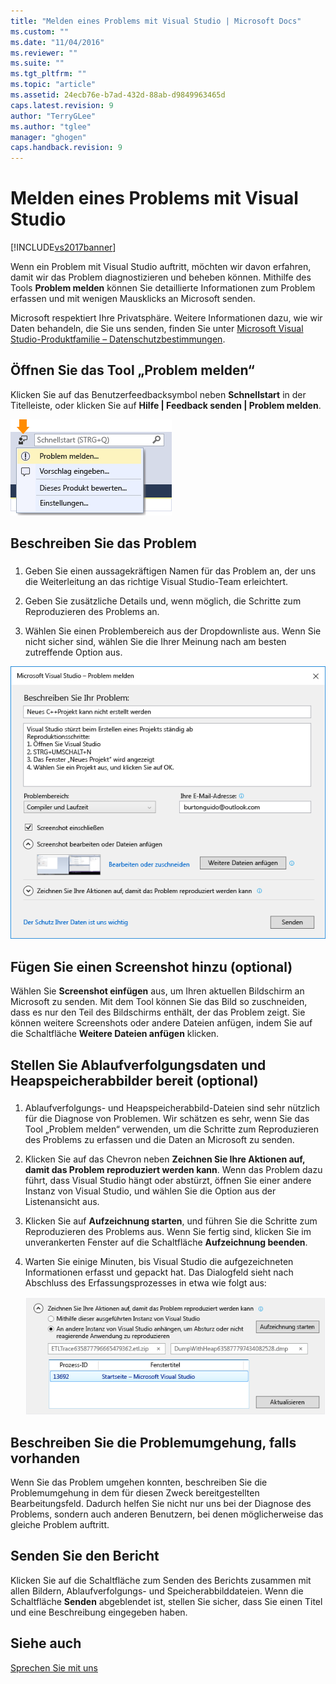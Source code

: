 ```yaml
---
title: "Melden eines Problems mit Visual Studio | Microsoft Docs"
ms.custom: ""
ms.date: "11/04/2016"
ms.reviewer: ""
ms.suite: ""
ms.tgt_pltfrm: ""
ms.topic: "article"
ms.assetid: 24ecb76e-b7ad-432d-88ab-d9849963465d
caps.latest.revision: 9
author: "TerryGLee"
ms.author: "tglee"
manager: "ghogen"
caps.handback.revision: 9
---
```

# Melden eines Problems mit Visual Studio
[!INCLUDE[vs2017banner](../code-quality/includes/vs2017banner.md)]

Wenn ein Problem mit Visual Studio auftritt, möchten wir davon erfahren, damit wir das Problem diagnostizieren und beheben können.  Mithilfe des Tools **Problem melden** können Sie detaillierte Informationen zum Problem erfassen und mit wenigen Mausklicks an Microsoft senden.  
  
 Microsoft respektiert Ihre Privatsphäre. Weitere Informationen dazu, wie wir Daten behandeln, die Sie uns senden, finden Sie unter [Microsoft Visual Studio\-Produktfamilie – Datenschutzbestimmungen](https://www.visualstudio.com/en-us/dn948229).  
  
## Öffnen Sie das Tool „Problem melden“  
 Klicken Sie auf das Benutzerfeedbacksymbol neben **Schnellstart** in der Titelleiste, oder klicken Sie auf **Hilfe &#124; Feedback senden &#124; Problem melden**.  
  
 ![Menüelement „Problem melden“](../ide/media/report-a-problem-menu-item.png "Report a Problem Menu Item")  
  
## Beschreiben Sie das Problem  
  
###  <a name="describe_the_problem"></a>  
  
1.  Geben Sie einen aussagekräftigen Namen für das Problem an, der uns die Weiterleitung an das richtige Visual Studio\-Team erleichtert.  
  
2.  Geben Sie zusätzliche Details und, wenn möglich, die Schritte zum Reproduzieren des Problems an.  
  
3.  Wählen Sie einen Problembereich aus der Dropdownliste aus. Wenn Sie nicht sicher sind, wählen Sie die Ihrer Meinung nach am besten zutreffende Option aus.  
  
 ![Dialogfeld „Problem melden“](../ide/media/report-a-problem-dialog.png "Report A Problem Dialog")  
  
## Fügen Sie einen Screenshot hinzu \(optional\)  
 Wählen Sie **Screenshot einfügen** aus, um Ihren aktuellen Bildschirm an Microsoft zu senden. Mit dem Tool können Sie das Bild so zuschneiden, dass es nur den Teil des Bildschirms enthält, der das Problem zeigt. Sie können weitere Screenshots oder andere Dateien anfügen, indem Sie auf die Schaltfläche **Weitere Dateien anfügen** klicken.  
  
## Stellen Sie Ablaufverfolgungsdaten und Heapspeicherabbilder bereit \(optional\)  
  
###  <a name="provide_a_trace_and_heap_dump"></a>  
  
1.  Ablaufverfolgungs\- und Heapspeicherabbild\-Dateien sind sehr nützlich für die Diagnose von Problemen.   Wir schätzen es sehr, wenn Sie das Tool „Problem melden“ verwenden, um die Schritte zum Reproduzieren des Problems zu erfassen und die Daten an Microsoft zu senden.  
  
2.  Klicken Sie auf das Chevron neben **Zeichnen Sie Ihre Aktionen auf, damit das Problem reproduziert werden kann**. Wenn das Problem dazu führt, dass Visual Studio hängt oder abstürzt, öffnen Sie einer andere Instanz von Visual Studio, und wählen Sie die Option aus der Listenansicht aus.  
  
3.  Klicken Sie auf **Aufzeichnung starten**, und führen Sie die Schritte zum Reproduzieren des Problems aus. Wenn Sie fertig sind, klicken Sie im unverankerten Fenster auf die Schaltfläche **Aufzeichnung beenden**.  
  
4.  Warten Sie einige Minuten, bis Visual Studio die aufgezeichneten Informationen erfasst und gepackt hat. Das Dialogfeld sieht nach Abschluss des Erfassungsprozesses in etwa wie folgt aus:  
  
     ![Aufzeichnen einer Ablaufverfolgungsdatei](../ide/media/record-a-trace-file.png "Record a Trace File")  
  
## Beschreiben Sie die Problemumgehung, falls vorhanden  
 Wenn Sie das Problem umgehen konnten, beschreiben Sie die Problemumgehung in dem für diesen Zweck bereitgestellten Bearbeitungsfeld. Dadurch helfen Sie nicht nur uns bei der Diagnose des Problems, sondern auch anderen Benutzern, bei denen möglicherweise das gleiche Problem auftritt.  
  
## Senden Sie den Bericht  
 Klicken Sie auf die Schaltfläche zum Senden des Berichts zusammen mit allen Bildern, Ablaufverfolgungs\- und Speicherabbilddateien. Wenn die Schaltfläche **Senden** abgeblendet ist, stellen Sie sicher, dass Sie einen Titel und eine Beschreibung eingegeben haben.  
  
## Siehe auch  
 [Sprechen Sie mit uns](../ide/talk-to-us.md)